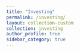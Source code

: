 ```yaml
---
title: "Investing"
permalink: /investing/
layout: collection-custom
collection: investing
author_profile: true
sidebar_category: true
---
```

